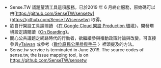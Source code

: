 - Sense.TW 議題釐清工具這項服務，已於2019 年 6 月終止服務，原始碼可以由[https://github.com/SenseTW/sensetw](https://github.com/SenseTW/sensetw) 取得。
- 欲自行架設工具請閱讀
《[在 Google Cloud 架設 Production 環境](https://github.com/SenseTW/sensetw/wiki/%E5%9C%A8-Google-Cloud-%E6%9E%B6%E8%A8%AD-Production-%E7%92%B0%E5%A2%83)》，開發環境設定請閱讀《[On Boarding](https://github.com/SenseTW/sensetw/wiki/on-boarding)》。
- 關心公共議題之網路時代的行動者，欲繼續參與推動政策討論與改變，可直接參與[vTaiwan](https://vtaiwan.tw) 或參考〈[數位原民公民參與手冊](https://sense.gitbook.io/guides/) 〉裡頭提及的方法。
- Sense.tw service is terminated in June 2019. The source codes of sense.tw, the issue mapping tool, is on https://github.com/SenseTW/sensetw
